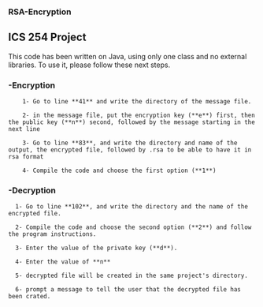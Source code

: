 ### RSA-Encryption
## ICS 254 Project

This code has been written on Java, using only one class and no external libraries.
To use it, please follow these next steps.

### -Encryption
```
    1- Go to line **41** and write the directory of the message file.
  
    2- in the message file, put the encryption key (**e**) first, then the public key (**n**) second, followed by the message starting in the next line
  
    3- Go to line **83**, and write the directory and name of the output, the encrypted file, followed by .rsa to be able to have it in rsa format
  
    4- Compile the code and choose the first option (**1**)
```
### -Decryption
```
  1- Go to line **102**, and write the directory and the name of the encrypted file.
  
  2- Compile the code and choose the second option (**2**) and follow the program instructions.
  
  3- Enter the value of the private key (**d**).
  
  4- Enter the value of **n**
  
  5- decrypted file will be created in the same project's directory.
  
  6- prompt a message to tell the user that the decrypted file has been crated.
```
